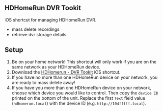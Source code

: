 ## HDHomeRun DVR Tookit
iOS shortcut for managing HDHomeRun DVR.
- mass delete recordings
- retrieve dvr storage details

## Setup
1. Be on your home network! This shortcut will only work if you are on the same network as your HDHomeRun device. 
1. Download the [HDHomerun - DVR Tookit](https://github.com/carlknutson/ios-shortcuts/blob/main/HDHomeRun%20DVR%20Toolkit/HDHomeRun%20DVR%20Toolkit.shortcut) iOS shortcut.
1. If you have no more than one HDHomeRun device on your network, you are ready to mass delete away!
1. If you have you more than one HDHomeRun device on your network, choose which device you would like to control. Then copy the `device ID` printed on the bottom of the unit. Replace the first `Text` field value (`hdhomerun.local`) with the device ID (e.g. `http://104fffff.local`).